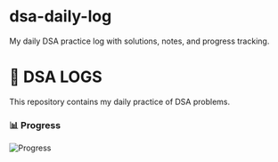 # dsa-daily-log
My daily DSA practice log with solutions, notes, and progress tracking.

# 🧠 DSA LOGS

This repository contains my daily practice of DSA problems.

### 📊 Progress

![Progress](https://progress-bar.dev/2/?title=completed) 

